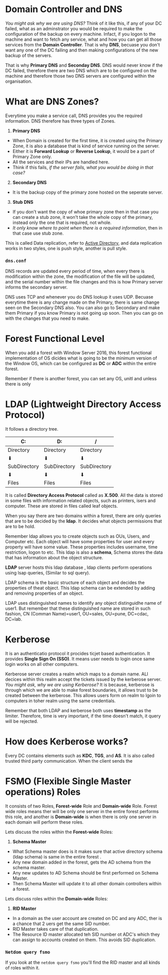 # Domain Controller and DNS

*You might ask why we are using DNS?* Think of it like this, if any of your DC failed, what as an adminstrator you would be required to make the configuration of the backup on every machine. Infact, if you logon to the machine and want to fetch any service, what and how you can get all those services from the **Domain Controller**. That is why **DNS**, becuase you don't want any one of the DC failing and then making configurations of the new backup of the servers. 

That is why **Primary DNS** and **Seconday DNS**. DNS would never know if the DC failed, therefore there are two DNS which are to be configured on the machine and therefore those two DNS servers are configured within the organisation.

# What are DNS Zones?

Everytime you make a service call, DNS provides you the required information. DNS therefore has three types of Zones.

1. **Primary DNS**
  - When Domain is created for the first time, it is created using the Primary Zone, it is also a database that is kind of service running on the server.
  - Either it is **Forward Lookup** or **Reverse Lookup**, it would be a part of Primary Zone only.
  - All the services and their IPs are handled here. 
  - Think if this fails, *if the server fails, what you would be doing in that case?*
2. **Secondary DNS**
  - It is the backup copy of the primary zone hosted on the seperate server.
3. **Stub DNS**
  - If you don't want the copy of whoe primary zone then in that case you can create a stub zone, it won't take the whole copy of the primary, instead only the one that is required, not whole.
  - *It only know where to point when there is a required information*, then in that case use stub zone.

This is called Data replication, refer to [Active Directory](../concepts/active-directory.md), and data replication works in two styles, one is push style, another is pull style.

### `dns.conf`

DNS records are updated every period of time, when every there is modification within the zone, the modification of the file will be updated, and the serial number within the file changes and this is how Primary server informs the secondary server.

DNS uses TCP and whenever you do DNS lookup it uses UDP. Becuase everytime there is any change made on the Primary, there is same change seen on the Secondary DNS also. You can also go to Secondary and make them Primary if you know Primary is not going up soon. Then you can go on with the changes that you need to make.

# Forest Functional Level

When you add a forest with Window Server 2016, this forest functional implementation of OS dicides what is going to be the minimum version of the Window OS, which can be configured as **DC** or **ADC** within the entire forest.

Remember if there is another forest, you can set any OS, unitl and unless there is only 

# LDAP (Lightweight Directory Access Protocol)

It follows a directory tree.

| C: | D: | / |
|----|----|---|
| Directory | Directory | Directory |
| ⬇︎  | ⬇︎ | ⬇︎ |
| SubDirectory | SubDirectory | SubDirectory |
| ⬇︎  | ⬇︎ | ⬇︎ |
| Files | Files | Files|


It is called **Directory Access Protocol** called as **X.500**. All the data is stored in some files with information related objects, such as printers, isers and computer. These are stored in files called leaf objects. 

When you say there are two domains within a forest, there are only queries that are to be decided by the **ldap**. It decides what objects permissions that are to be hold.

Remember ldap allows you to create objects such as OUs, Users, and Computer etc. Each object will have some properties for user and every property will have some value. These properties includes username, time restriction, logon to etc. This ldap is also a **schema**, Schema stores the data that has information about the object structure.

**LDAP** server hosts this ldap database , ldap clients perform operations using lsap queries, (Similar to sql query).

LDAP schema is the basic structure of each object and decides the properties of theat object. This ldap schema can be extended by adding and removing properties of an object.

LDAP uses distinguished names to identify any object distinguidhe name of user1. But remember that these distinguished name are stored in such fashion, CN (Comman Name)=user1, OU=sales, OU=pune, DC=cdac, DC=lab.

# Kerberose

It is an authenticatio protocol it procides ticjet based authentication. It provides **Single Sign On (SSO)**. It means user needs to login once same login works on all other computers.

Kerberose server creates a realm which maps to a domain name. ALl decices within this realm accept the tickets issued by the kerberose server. *You might ask, why we are using Kerberose?* It is because, kerberose is through which we are able to make forest boundaries, it allows trust to be created between the kerberose. This allows users form on realm to lgoin to computers in toher realm using the same credentials. 

Remember that both LDAP and kerberose both uses **timestamp** as the limiter. Therefore, time is very important, if the time doesn't match, it query will be rejected.

# How does Kerberose works?

Every DC contains elements such as **KDC**, **TGS**, and **AS**.
It is also called trusted third party communication. When the client sends the 

# FSMO (Flexible Single Master operations) Roles

It consists of two Roles, **Forest-wide** Role and **Domain-wide** Role. Forest wide roles means ther will be only one server in the entire forest performs this role, and another is **Domain-wide** is when there is only one server in each domain will perform these roles.

Lets discuss the roles within the **Forest-wide** Roles:

1. **Schema Master**
  - What Schema master does is it makes sure that active directory schema (ldap schema) is same in the entire forest .
  - Any new domain added in the forest, gets the AD schema from the schema master.
  - Any new updates to AD Schema should be first performed on Schema Master.
  - Then Schema Master will update it to all other domain controllers within a forest.

Lets discuss roles within the **Domain-wide** Roles:

1. **RID Master**
  - In a domain as the user account are created on DC and any ADC, ther is a chance that 2 uers get the same SID number. 
  - RID Master takes care of that duplication.
  - The Resource ID master allocated teh SID number ot ADC's which they can assign to accounts created on them. This avoids SID duplication.
  
### `Netdom query fsmo`

If you look at the `netdom query fsmo` you'll find the RID master and all kinds of roles within it.



